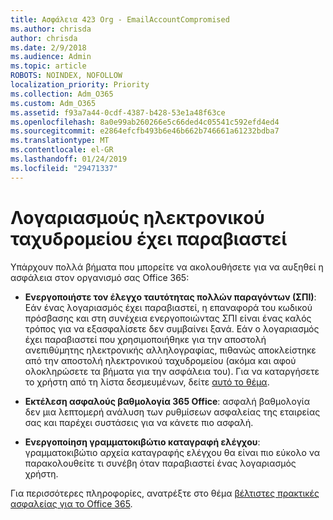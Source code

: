 ```yaml
---
title: Ασφάλεια 423 Org - EmailAccountCompromised
ms.author: chrisda
author: chrisda
ms.date: 2/9/2018
ms.audience: Admin
ms.topic: article
ROBOTS: NOINDEX, NOFOLLOW
localization_priority: Priority
ms.collection: Adm_O365
ms.custom: Adm_O365
ms.assetid: f93a7a44-0cdf-4387-b428-53e1a48f63ce
ms.openlocfilehash: 8a0e99ab260266e5c66ded4c05541c592efd4ed4
ms.sourcegitcommit: e2864efcfb493b6e46b662b746661a61232bdba7
ms.translationtype: MT
ms.contentlocale: el-GR
ms.lasthandoff: 01/24/2019
ms.locfileid: "29471337"
---
```

# <a name="compromised-email-accounts"></a>Λογαριασμούς ηλεκτρονικού ταχυδρομείου έχει παραβιαστεί

Υπάρχουν πολλά βήματα που μπορείτε να ακολουθήσετε για να αυξηθεί η ασφάλεια στον οργανισμό σας Office 365:
  
- **Ενεργοποιήστε τον έλεγχο ταυτότητας πολλών παραγόντων (ΣΠΙ)**: Εάν ένας λογαριασμός έχει παραβιαστεί, η επαναφορά του κωδικού πρόσβασης και στη συνέχεια ενεργοποιώντας ΣΠΙ είναι ένας καλός τρόπος για να εξασφαλίσετε δεν συμβαίνει ξανά. Εάν ο λογαριασμός έχει παραβιαστεί που χρησιμοποιήθηκε για την αποστολή ανεπιθύμητης ηλεκτρονικής αλληλογραφίας, πιθανώς αποκλείστηκε από την αποστολή ηλεκτρονικού ταχυδρομείου (ακόμα και αφού ολοκληρώσετε τα βήματα για την ασφάλεια του). Για να καταργήσετε το χρήστη από τη λίστα δεσμευμένων, δείτε [αυτό το θέμα](https://technet.microsoft.com/library/ms.exch.eac.actioncenter.aspx).
    
- **Εκτέλεση ασφαλούς βαθμολογία 365 Office**: ασφαλή βαθμολογία δεν μια λεπτομερή ανάλυση των ρυθμίσεων ασφαλείας της εταιρείας σας και παρέχει συστάσεις για να κάνετε πιο ασφαλή.
    
- **Ενεργοποίηση γραμματοκιβώτιο καταγραφή ελέγχου**: γραμματοκιβώτιο αρχεία καταγραφής ελέγχου θα είναι πιο εύκολο να παρακολουθείτε τι συνέβη όταν παραβιαστεί ένας λογαριασμός χρήστη.
    
Για περισσότερες πληροφορίες, ανατρέξτε στο θέμα [βέλτιστες πρακτικές ασφαλείας για το Office 365](https://support.office.com/article/9295e396-e53d-49b9-ae9b-0b5828cdedc3.aspx).
  

